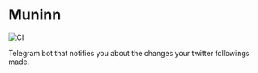 # Muninn

![CI](https://github.com/akadir/muninn/workflows/CI/badge.svg)

Telegram bot that notifies you about the changes your twitter followings made.